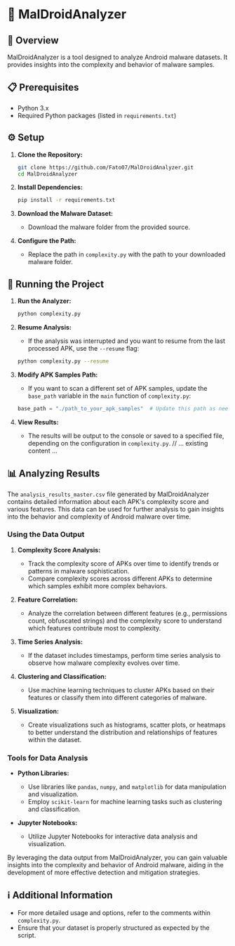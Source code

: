 # 📱 MalDroidAnalyzer

## 📝 Overview
MalDroidAnalyzer is a tool designed to analyze Android malware datasets. It provides insights into the complexity and behavior of malware samples.

## 📋 Prerequisites
- Python 3.x
- Required Python packages (listed in `requirements.txt`)

## ⚙️ Setup
1. **Clone the Repository:**
   ```bash
   git clone https://github.com/Fato07/MalDroidAnalyzer.git
   cd MalDroidAnalyzer
   ```

2. **Install Dependencies:**
   ```bash
   pip install -r requirements.txt
   ```

3. **Download the Malware Dataset:**
   - Download the malware folder from the provided source.

4. **Configure the Path:**
   - Replace the path in `complexity.py` with the path to your downloaded malware folder.

## 🚀 Running the Project
1. **Run the Analyzer:**
   ```bash
   python complexity.py
   ```

2. **Resume Analysis:**
   - If the analysis was interrupted and you want to resume from the last processed APK, use the `--resume` flag:
   ```bash
   python complexity.py --resume
   ```

3. **Modify APK Samples Path:**
   - If you want to scan a different set of APK samples, update the `base_path` variable in the `main` function of `complexity.py`:
   ```python
   base_path = "./path_to_your_apk_samples"  # Update this path as needed
   ```

4. **View Results:**
   - The results will be output to the console or saved to a specified file, depending on the configuration in `complexity.py`.
// ... existing content ...

## 📊 Analyzing Results

The `analysis_results_master.csv` file generated by MalDroidAnalyzer contains detailed information about each APK's complexity score and various features. This data can be used for further analysis to gain insights into the behavior and complexity of Android malware over time.

### Using the Data Output

1. **Complexity Score Analysis:**
   - Track the complexity score of APKs over time to identify trends or patterns in malware sophistication.
   - Compare complexity scores across different APKs to determine which samples exhibit more complex behaviors.

2. **Feature Correlation:**
   - Analyze the correlation between different features (e.g., permissions count, obfuscated strings) and the complexity score to understand which features contribute most to complexity.

3. **Time Series Analysis:**
   - If the dataset includes timestamps, perform time series analysis to observe how malware complexity evolves over time.

4. **Clustering and Classification:**
   - Use machine learning techniques to cluster APKs based on their features or classify them into different categories of malware.

5. **Visualization:**
   - Create visualizations such as histograms, scatter plots, or heatmaps to better understand the distribution and relationships of features within the dataset.

### Tools for Data Analysis

- **Python Libraries:**
  - Use libraries like `pandas`, `numpy`, and `matplotlib` for data manipulation and visualization.
  - Employ `scikit-learn` for machine learning tasks such as clustering and classification.

- **Jupyter Notebooks:**
  - Utilize Jupyter Notebooks for interactive data analysis and visualization.

By leveraging the data output from MalDroidAnalyzer, you can gain valuable insights into the complexity and behavior of Android malware, aiding in the development of more effective detection and mitigation strategies.


## ℹ️ Additional Information
- For more detailed usage and options, refer to the comments within `complexity.py`.
- Ensure that your dataset is properly structured as expected by the script.